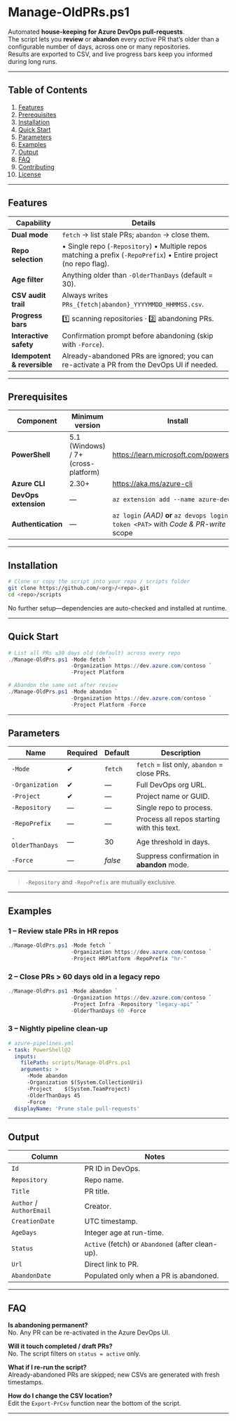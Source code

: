 # Manage-OldPRs.ps1

Automated **house-keeping for Azure DevOps pull-requests**.  
The script lets you **review** or **abandon** every *active* PR that’s older than a configurable number of days, across one or many repositories.  
Results are exported to CSV, and live progress bars keep you informed during long runs.

---

## Table of Contents

1. [Features](#features)  
2. [Prerequisites](#prerequisites)  
3. [Installation](#installation)  
4. [Quick Start](#quick-start)  
5. [Parameters](#parameters)  
6. [Examples](#examples)  
7. [Output](#output)  
8. [FAQ](#faq)  
9. [Contributing](#contributing)  
10. [License](#license)

---

## Features

| Capability | Details |
|------------|---------|
| **Dual mode** | `fetch` → list stale PRs; `abandon` → close them. |
| **Repo selection** | • Single repo (`-Repository`) • Multiple repos matching a prefix (`-RepoPrefix`) • Entire project (no repo flag). |
| **Age filter** | Anything older than `-OlderThanDays` (default = 30). |
| **CSV audit trail** | Always writes `PRs_{fetch\|abandon}_YYYYMMDD_HHMMSS.csv`. |
| **Progress bars** | 1️⃣ scanning repositories · 2️⃣ abandoning PRs. |
| **Interactive safety** | Confirmation prompt before abandoning (skip with `-Force`). |
| **Idempotent & reversible** | Already-abandoned PRs are ignored; you can re-activate a PR from the DevOps UI if needed. |

---

## Prerequisites

| Component | Minimum version | Install |
|-----------|-----------------|---------|
| **PowerShell** | 5.1 (Windows) / 7+ (cross-platform) | <https://learn.microsoft.com/powershell/> |
| **Azure CLI** | 2.30+ | <https://aka.ms/azure-cli> |
| **DevOps extension** | — | `az extension add --name azure-devops` |
| **Authentication** | — | `az login` *(AAD)* **or** `az devops login --token <PAT>` with *Code & PR-write* scope |

---

## Installation

```bash
# Clone or copy the script into your repo / scripts folder
git clone https://github.com/<org>/<repo>.git
cd <repo>/scripts
```

No further setup—dependencies are auto-checked and installed at runtime.

---

## Quick Start

```powershell
# List all PRs ≥30 days old (default) across every repo
./Manage-OldPrs.ps1 -Mode fetch `
                    -Organization https://dev.azure.com/contoso `
                    -Project Platform

# Abandon the same set after review
./Manage-OldPrs.ps1 -Mode abandon `
                    -Organization https://dev.azure.com/contoso `
                    -Project Platform -Force
```

---

## Parameters

| Name | Required | Default | Description |
|------|----------|---------|-------------|
| `-Mode` | ✔ | `fetch` | `fetch` = list only, `abandon` = close PRs. |
| `-Organization` | ✔ | — | Full DevOps org URL. |
| `-Project` | ✔ | — | Project name or GUID. |
| `-Repository` | — | — | Single repo to process. |
| `-RepoPrefix` | — | — | Process all repos starting with this text. |
| `-OlderThanDays` | — | 30 | Age threshold in days. |
| `-Force` | — | *false* | Suppress confirmation in **abandon** mode. |

> `-Repository` and `-RepoPrefix` are mutually exclusive.

---

## Examples

### 1 – Review stale PRs in HR repos

```powershell
./Manage-OldPrs.ps1 -Mode fetch `
                    -Organization https://dev.azure.com/contoso `
                    -Project HRPlatform -RepoPrefix "hr-"
```

### 2 – Close PRs > 60 days old in a legacy repo

```powershell
./Manage-OldPrs.ps1 -Mode abandon `
                    -Organization https://dev.azure.com/contoso `
                    -Project Infra -Repository "legacy-api" `
                    -OlderThanDays 60 -Force
```

### 3 – Nightly pipeline clean-up

```yaml
# azure-pipelines.yml
- task: PowerShell@2
  inputs:
    filePath: scripts/Manage-OldPrs.ps1
    arguments: >
      -Mode abandon
      -Organization $(System.CollectionUri)
      -Project    $(System.TeamProject)
      -OlderThanDays 45
      -Force
  displayName: 'Prune stale pull-requests'
```

---

## Output

| Column | Notes |
|--------|-------|
| `Id` | PR ID in DevOps. |
| `Repository` | Repo name. |
| `Title` | PR title. |
| `Author` / `AuthorEmail` | Creator. |
| `CreationDate` | UTC timestamp. |
| `AgeDays` | Integer age at run-time. |
| `Status` | `Active` (fetch) or `Abandoned` (after clean-up). |
| `Url` | Direct link to PR. |
| `AbandonDate` | Populated only when a PR is abandoned. |

---

## FAQ

**Is abandoning permanent?**  
No. Any PR can be re-activated in the Azure DevOps UI.

**Will it touch completed / draft PRs?**  
No. The script filters on `status = active` only.

**What if I re-run the script?**  
Already-abandoned PRs are skipped; new CSVs are generated with fresh timestamps.

**How do I change the CSV location?**  
Edit the `Export-PrCsv` function near the bottom of the script.

---